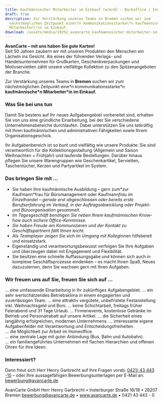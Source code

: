 ```yaml
---
title: Kaufmännischer Mitarbeiter im Einkauf (w/m/d) – Backoffice / Innendienst
draft: true
description: Zur Verstärkung unseres Teams in Bremen suchen wir zum
  nächstmöglichen Zeitpunkt eine\*n kommunikationsstarke\*n kaufmännische\*n
  Mitarbeiter\*in im Einkauf.
download: /assets/media/10252_avancarte_kaufmaennischer-mitarbeiter-im-einkauf-w-m-d-backoffice-innendienst_bremen.pdf
---
```

**AvanCarte – mit uns haben Sie gute Karten!**\
Seit 50 Jahren zaubern wir mit unseren Produkten den Menschen ein Lächeln ins Gesicht. Als eines der führenden Verlags- und Handelsunternehmen für Grußkarten, Geschenkverpackungen und Motivservietten zählt unsere vielfältige Kollektion zu den Spitzenangeboten der Branche.

Zur Verstärkung unseres Teams in **Bremen** suchen wir zum nächstmöglichen Zeitpunkt eine\*n kommunikationsstarke\*n **kaufmännische\*n Mitarbeiter\*in im Einkauf.**

### Was Sie bei uns tun

Damit Sie bestens auf Ihr neues Aufgabengebiet vorbereitet sind, erhalten Sie von uns eine gründliche Einarbeitung, bei der Sie verschiedene Unternehmensbereiche durchlaufen. Dabei unterstützen Sie uns tatkräftig mit Ihren kaufmännischen und administrativen Fähigkeiten sowie Ihrem Organisationsgeschick.

Ihr Aufgabenbereich ist so bunt und vielfältig wie unsere Produkte: Sie sind verantwortlich für die Kollektionsgestaltung (Allgemein und Saison Weihnachten + Frühjahr) und laufende Bestellungen. Darüber hinaus pflegen Sie unsere Warengruppen wie Geschenkartikel, Servietten, Taschentücher, Kerzen und Partyartikel im System.

### Das bringen Sie mit ...

* Sie haben Ihre kaufmännische Ausbildung – gern zum\*zur Kaufmann\*frau für Büromanagement oder Kaufmann*frau im Einzelhandel – gerade erst abgeschlossen oder bereits erste Berufserfahrung im Verkauf, in der Auftragsabwicklung oder Projekt- und Büroorganisation gesammelt.*
* *Im Tagesgeschäft benötigen Sie neben Ihrem kaufmännischen Know-how auch sichere Office-Kenntnisse.*
* *Sie haben Freude am Kommunizieren und der Kontakt zu Geschäftspartnern fällt Ihnen leicht.*
* *Als Teamplayer zeigen Sie sich im Umgang mit Kolleg*innen hilfsbereit und einsatzstark.
* Eigenständig und verantwortungsbewusst verfolgen Sie Ihre Aufgaben und überzeugen dabei mit Engagement und Flexibilität.
* Sie besitzen eine schnelle Auffassungsgabe und können sich auch in komplexe Geschäftsprozesse eindenken – es macht Ihnen Spaß, Neues dazuzulernen, denn Sie wachsen gern mit Ihren Aufgaben.

### Wir freuen uns auf Sie, freuen Sie sich auf ...

... eine umfassende Einarbeitung in Ihr zukünftiges Aufgabengebiet.
... ein sehr wertschätzendes Betriebsklima in einem engagierten und zuverlässigen Team.
... eine attraktiv vergütete, unbefristete Festanstellung inkl. Weihnachtsgeld und Boni.
...  keine Schichtarbeit, freitags früher Feierabend und 31 Tage Urlaub.
... Firmenevents, kostenlose Getränke im Betrieb und Personalrabatt auf unsere Artikel.
...  die Sicherheit eines langjährig erfolgreichen, modernen Unternehmens.
... interessante eigene Aufgabenfelder mit Verantwortung und Entscheidungsfreiheiten.\
.﻿.. die Möglichkeit zur Arbeit im Homeoffice.\
.﻿.. eine zentrale Lage mit guter Anbindung (Bus, Bahn und Autobahn).\
.﻿.. ein familiengeführtes Unternehmen mit flachen Hierarchien und offenen Ohren für Ihre Ideen.

### Interessiert?

Dann freut sich Herr Henry Garbrecht auf Ihre Fragen vorab: [0421/ 43 443 -10](tel:04214344310) – oder Ihre aussagefähigen Bewerbungsunterlagen per E-Mail an: [bewerbung@avancarte.de](<mailto: bewerbung@avancarte.de>)

AvanCarte GmbH
Herr Henry Garbrecht • Insterburger Straße 16/18 • 28207 Bremen
[bewerbung@avancarte.de](<mailto: bewerbung@avancarte.de>) • www.avancarte.de • 0421 43 443 - 0